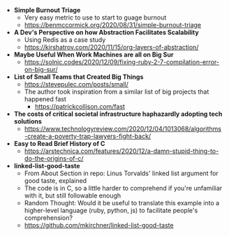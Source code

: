 - **Simple Burnout Triage**
  - Very easy metric to use to start to guage burnout
  - https://benmccormick.org/2020/08/31/simple-burnout-triage
- **A Dev's Perspective on how Abstraction Facilitates Scalability**
  - Using Redis as a case study
  - https://kirshatrov.com/2020/11/15/org-layers-of-abstraction/
- **Maybe Useful When Work Machines are all on Big Sur**
  - https://solnic.codes/2020/12/09/fixing-ruby-2-7-compilation-error-on-big-sur/
- **List of Small Teams that Created Big Things**
  - https://stevepulec.com/posts/small/
  - The author took inspiration from a similar list of big projects that happened fast
    - https://patrickcollison.com/fast
- **The costs of critical societal infrastructure haphazardly adopting tech solutions**
  - https://www.technologyreview.com/2020/12/04/1013068/algorithms-create-a-poverty-trap-lawyers-fight-back/
- **Easy to Read Brief History of C**
  - https://arstechnica.com/features/2020/12/a-damn-stupid-thing-to-do-the-origins-of-c/
- **linked-list-good-taste**
  - From About Section in repo: Linus Torvalds' linked list argument for good taste, explained 
  - The code is in C, so a little harder to comprehend if you're unfamiliar with it, but still followable enough
  - Random Thought: Would it be useful to translate this example into a higher-level language (ruby, python, js) to facilitate people's comprehension?
  - https://github.com/mkirchner/linked-list-good-taste